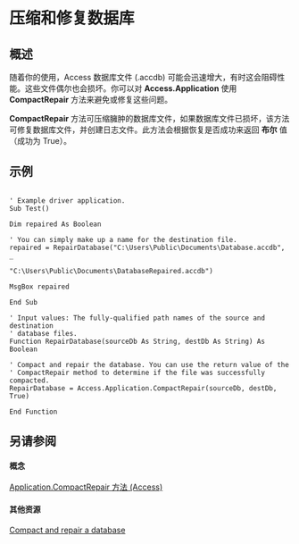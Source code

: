 
# 压缩和修复数据库

## 概述

随着你的使用，Access 数据库文件 (.accdb) 可能会迅速增大，有时这会阻碍性能。这些文件偶尔也会损坏。你可以对  **Access.Application** 使用 **CompactRepair** 方法来避免或修复这些问题。

 **CompactRepair** 方法可压缩臃肿的数据库文件，如果数据库文件已损坏，该方法可修复数据库文件，并创建日志文件。此方法会根据恢复是否成功来返回 **布尔** 值（成功为 True）。


## 示例


```

' Example driver application.
Sub Test()

Dim repaired As Boolean

' You can simply make up a name for the destination file.
repaired = RepairDatabase("C:\Users\Public\Documents\Database.accdb", _
                              "C:\Users\Public\Documents\DatabaseRepaired.accdb")

MsgBox repaired

End Sub

' Input values: The fully-qualified path names of the source and destination
' database files.
Function RepairDatabase(sourceDb As String, destDb As String) As Boolean

' Compact and repair the database. You can use the return value of the
' CompactRepair method to determine if the file was successfully compacted.
RepairDatabase = Access.Application.CompactRepair(sourceDb, destDb, True)

End Function

```


## 另请参阅


#### 概念


[Application.CompactRepair 方法 (Access)](4820fd79-d907-21bc-0ad5-5fc096c1ef3b.md)
#### 其他资源


[Compact and repair a database](https://support.office.com/en-us/article/Compact-and-repair-a-database-6EE60F16-AED0-40AC-BF22-85FA9F4005B2.aspx)